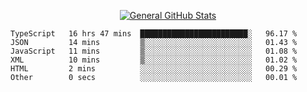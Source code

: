 <p align="center">
  <a href="https://github.com/AndyDevv">
    <img src="https://github-readme-stats.vercel.app/api?username=AndyDevv&custom_title=General%20GitHub%20Stats&theme=aura_dark" alt="General GitHub Stats">
  </a>
</p>

<!--START_SECTION:waka-->

```text
TypeScript   16 hrs 47 mins  ████████████████████████░   96.17 %
JSON         14 mins         ▒░░░░░░░░░░░░░░░░░░░░░░░░   01.43 %
JavaScript   11 mins         ▒░░░░░░░░░░░░░░░░░░░░░░░░   01.08 %
XML          10 mins         ▒░░░░░░░░░░░░░░░░░░░░░░░░   01.02 %
HTML         2 mins          ░░░░░░░░░░░░░░░░░░░░░░░░░   00.29 %
Other        0 secs          ░░░░░░░░░░░░░░░░░░░░░░░░░   00.01 %
```

<!--END_SECTION:waka-->

